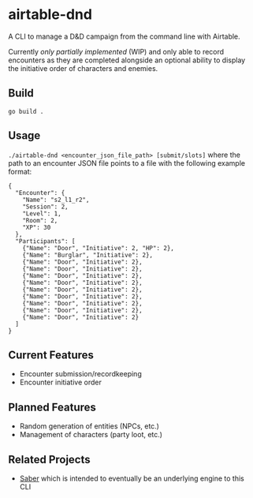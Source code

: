 # airtable-dnd
A CLI to manage a D&amp;D campaign from the command line with Airtable.

Currently *only partially implemented* (WIP) and only able to record encounters as they are completed alongside an optional ability to display the initiative order of characters and enemies.

## Build

`go build .`

## Usage

`./airtable-dnd <encounter_json_file_path> [submit/slots]` where the path to an encounter JSON file points to a file with the following example format:

```
{
  "Encounter": {
    "Name": "s2_l1_r2",
    "Session": 2,
    "Level": 1,
    "Room": 2,
    "XP": 30
  },
  "Participants": [
    {"Name": "Door", "Initiative": 2, "HP": 2},
    {"Name": "Burglar", "Initiative": 2},
    {"Name": "Door", "Initiative": 2},
    {"Name": "Door", "Initiative": 2},
    {"Name": "Door", "Initiative": 2},
    {"Name": "Door", "Initiative": 2},
    {"Name": "Door", "Initiative": 2},
    {"Name": "Door", "Initiative": 2},
    {"Name": "Door", "Initiative": 2},
    {"Name": "Door", "Initiative": 2},
    {"Name": "Door", "Initiative": 2}
  ]
}
```

## Current Features

  - Encounter submission/recordkeeping
  - Encounter initiative order

## Planned Features

  - Random generation of entities (NPCs, etc.)
  - Management of characters (party loot, etc.)

## Related Projects

  - [Saber](https://github.com/alexSafatli/saber) which is intended to eventually be an underlying engine to this CLI
